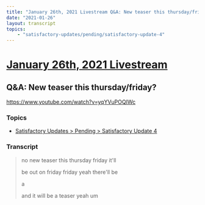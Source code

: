 ```yaml
---
title: "January 26th, 2021 Livestream Q&A: New teaser this thursday/friday?"
date: "2021-01-26"
layout: transcript
topics:
    - "satisfactory-updates/pending/satisfactory-update-4"
---
```

# [January 26th, 2021 Livestream](../2021-01-26.md)
## Q&A: New teaser this thursday/friday?
https://www.youtube.com/watch?v=yqYVuPOQIWc

### Topics
* [Satisfactory Updates > Pending > Satisfactory Update 4](../topics/satisfactory-updates/pending/satisfactory-update-4.md)

### Transcript

> no new teaser this thursday friday it'll
>
> be out on friday friday yeah there'll be
>
> a
>
> and it will be a teaser yeah um
